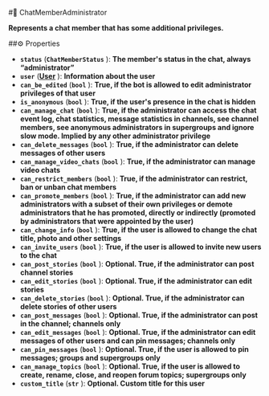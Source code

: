 #🔮 ChatMemberAdministrator

**Represents a chat member that has some additional privileges.**

##⚙️ Properties

- **`status`** (**`ChatMemberStatus`** ): **The member's status in the chat, always “administrator”**
- **`user`** (**[User](User.md)** ): **Information about the user**
- **`can_be_edited`** (**`bool`** ): **True, if the bot is allowed to edit administrator privileges of that user**
- **`is_anonymous`** (**`bool`** ): **True, if the user's presence in the chat is hidden**
- **`can_manage_chat`** (**`bool`** ): **True, if the administrator can access the chat event log, chat statistics, message
statistics in channels, see channel members, see anonymous administrators in supergroups and ignore slow mode.
Implied by any other administrator privilege**
- **`can_delete_messages`** (**`bool`** ): **True, if the administrator can delete messages of other users**
- **`can_manage_video_chats`** (**`bool`** ): **True, if the administrator can manage video chats**
- **`can_restrict_members`** (**`bool`** ): **True, if the administrator can restrict, ban or unban chat members**
- **`can_promote_members`** (**`bool`** ): **True, if the administrator can add new administrators with a subset of their own
privileges or demote administrators that he has promoted, directly or indirectly (promoted by administrators that
were appointed by the user)**
- **`can_change_info`** (**`bool`** ): **True, if the user is allowed to change the chat title, photo and other settings**
- **`can_invite_users`** (**`bool`** ): **True, if the user is allowed to invite new users to the chat**
- **`can_post_stories`** (**`bool`** ): **Optional. True, if the administrator can post channel stories**
- **`can_edit_stories`** (**`bool`** ): **Optional. True, if the administrator can edit stories**
- **`can_delete_stories`** (**`bool`** ): **Optional. True, if the administrator can delete stories of other users**
- **`can_post_messages`** (**`bool`** ): **Optional. True, if the administrator can post in the channel; channels only**
- **`can_edit_messages`** (**`bool`** ): **Optional. True, if the administrator can edit messages of other users and can pin
messages; channels only**
- **`can_pin_messages`** (**`bool`** ): **Optional. True, if the user is allowed to pin messages; groups and supergroups only**
- **`can_manage_topics`** (**`bool`** ): **Optional. True, if the user is allowed to create, rename, close, and reopen forum topics;
supergroups only**
- **`custom_title`** (**`str`** ): **Optional. Custom title for this user**
